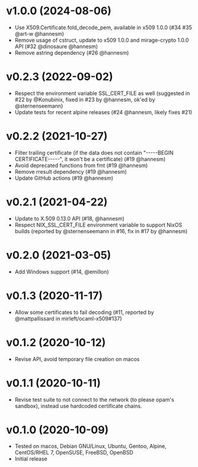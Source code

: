# v1.0.0 (2024-08-06)

* Use X509.Certificate.fold_decode_pem, available in x509 1.0.0 (#34 #35 @art-w
  @hannesm)
* Remove usage of cstruct, update to x509 1.0.0 and mirage-crypto 1.0.0 API
  (#32 @dinosaure @hannesm)
* Remove astring dependency (#26 @hannesm)

# v0.2.3 (2022-09-02)

* Respect the environment variable SSL_CERT_FILE as well (suggested in #22 by
  @Konubinix, fixed in #23 by @hannesm, ok'ed by @sternenseemann)
* Update tests for recent alpine releases (#24 @hannesm, likely fixes #21)

# v0.2.2 (2021-10-27)

* Filter trailing certificate (if the data does not contain
  "-----BEGIN CERTIFICATE-----", it won't be a certificate) (#19 @hannesm)
* Avoid deprecated functions from fmt (#19 @hannesm)
* Remove rresult dependency (#19 @hannesm)
* Update GitHub actions (#19 @hannesm)

# v0.2.1 (2021-04-22)

* Update to X.509 0.13.0 API (#18, @hannesm)
* Respect NIX_SSL_CERT_FILE environment variable to support NixOS builds
  (reported by @sternenseemann in #16, fix in #17 by @hannesm)

# v0.2.0 (2021-03-05)

* Add Windows support (#14, @emillon)

# v0.1.3 (2020-11-17)

* Allow some certificates to fail decoding (#11, reported by @mattpallissard
  in mirleft/ocaml-x509#137)

# v0.1.2 (2020-10-12)

* Revise API, avoid temporary file creation on macos

# v0.1.1 (2020-10-11)

* Revise test suite to not connect to the network (to please opam's sandbox),
  instead use hardcoded certificate chains.

# v0.1.0 (2020-10-09)

* Tested on macos, Debian GNU/Linux, Ubuntu, Gentoo, Alpine, CentOS/RHEL 7,
  OpenSUSE, FreeBSD, OpenBSD
* Initial release
